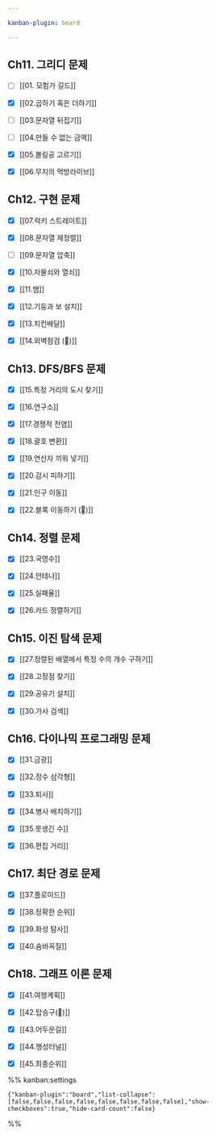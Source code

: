 ```yaml
---

kanban-plugin: board

---
```


## Ch11. 그리디 문제

- [ ] [[01. 모험가 길드]]
- [x] [[02.곱하기 혹은 더하기]]
- [ ] [[03.문자열 뒤집기]]
- [ ] [[04.만들 수 없는 금액]]
- [x] [[05.볼링공 고르기]]
- [x] [[06.무지의 먹방라이브]]


## Ch12. 구현 문제

- [x] [[07.럭키 스트레이트]]
- [x] [[08.문자열 재정렬]]
- [ ] [[09.문자열 압축]]
- [x] [[10.자물쇠와 열쇠]]
- [x] [[11.뱀]]
- [x] [[12.기둥과 보 설치]]
- [x] [[13.치킨배달]]
- [x] [[14.외벽점검 (🔺)]]


## Ch13. DFS/BFS 문제

- [x] [[15.특정 거리의 도시 찾기]]
- [x] [[16.연구소]]
- [x] [[17.경쟁적 전염]]
- [x] [[18.괄호 변환]]
- [x] [[19.연산자 끼워 넣기]]
- [x] [[20.감시 피하기]]
- [x] [[21.인구 이동]]
- [x] [[22.블록 이동하기 (🔺)]]


## Ch14. 정렬 문제

- [x] [[23.국영수]]
- [x] [[24.안테나]]
- [x] [[25.실패율]]
- [x] [[26.카드 정렬하기]]


## Ch15. 이진 탐색 문제

- [x] [[27.정렬된 배열에서 특정 수의 개수 구하기]]
- [x] [[28.고정점 찾기]]
- [x] [[29.공유기 설치]]
- [x] [[30.가사 검색]]


## Ch16. 다이나믹 프로그래밍 문제

- [x] [[31.금광]]
- [x] [[32.정수 삼각형]]
- [x] [[33.퇴사]]
- [x] [[34.병사 배치하기]]
- [x] [[35.못생긴 수]]
- [x] [[36.편집 거리]]


## Ch17. 최단 경로 문제

- [x] [[37.플로이드]]
- [x] [[38.정확한 순위]]
- [x] [[39.화성 탐사]]
- [x] [[40.숨바꼭질]]


## Ch18. 그래프 이론 문제

- [x] [[41.여행계획]]
- [x] [[42.탑승구(🔺)]]
- [x] [[43.어두운길]]
- [x] [[44.행성터널]]
- [x] [[45.최종순위]]




%% kanban:settings
```
{"kanban-plugin":"board","list-collapse":[false,false,false,false,false,false,false,false],"show-checkboxes":true,"hide-card-count":false}
```
%%